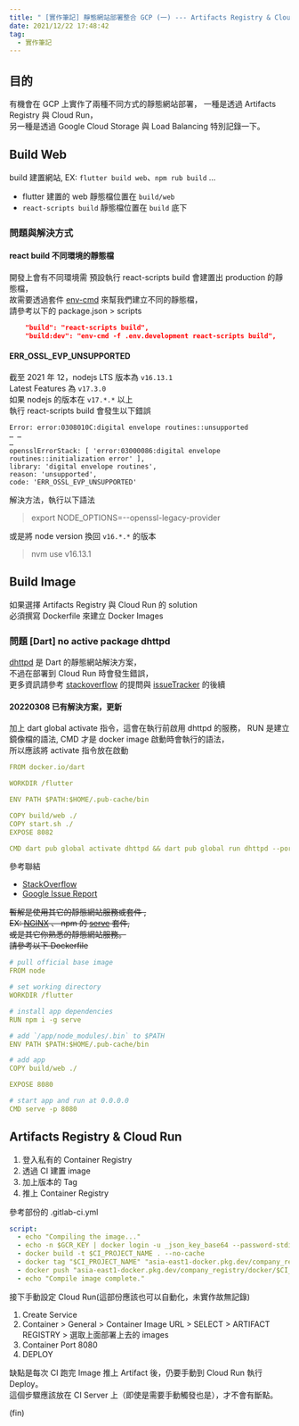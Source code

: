 ```yaml
---
title: " [實作筆記] 靜態網站部署整合 GCP (一) --- Artifacts Registry & Cloud Run"
date: 2021/12/22 17:48:42
tag:
  - 實作筆記
---
```


## 目的

有機會在 GCP 上實作了兩種不同方式的靜態網站部署，
一種是透過 Artifacts Registry 與 Cloud Run，  
另一種是透過 Google Cloud Storage 與 Load Balancing
特別記錄一下。

## Build Web

build 建置網站, EX: `flutter build web`、`npm rub build` ...

- flutter 建置的 web 靜態檔位置在 `build/web`
- `react-scripts build` 靜態檔位置在 `build` 底下

### 問題與解決方式

#### react build 不同環境的靜態檔

開發上會有不同環境需
預設執行 react-scripts build 會建置出 production 的靜態檔，  
故需要透過套件 [env-cmd](https://www.npmjs.com/package/env-cmd) 來幫我們建立不同的靜態檔，  
請參考以下的 package.json > scripts

```json
    "build": "react-scripts build",
    "build:dev": "env-cmd -f .env.development react-scripts build",
```

#### ERR_OSSL_EVP_UNSUPPORTED

截至 2021 年 12，nodejs LTS 版本為 `v16.13.1`  
Latest Features 為 `v17.3.0`  
如果 nodejs 的版本在 `v17.*.*` 以上  
執行 react-scripts build 會發生以下錯誤

```shell
Error: error:0308010C:digital envelope routines::unsupported
… …
…
opensslErrorStack: [ 'error:03000086:digital envelope routines::initialization error' ],
library: 'digital envelope routines',
reason: 'unsupported',
code: 'ERR_OSSL_EVP_UNSUPPORTED'
```

解決方法，執行以下語法

> export NODE_OPTIONS=--openssl-legacy-provider

或是將 node version 換回 `v16.*.*` 的版本

> nvm use v16.13.1

## Build Image

如果選擇 Artifacts Registry 與 Cloud Run 的 solution  
必須撰寫 Dockerfile 來建立 Docker Images

### 問題 [Dart] no active package dhttpd

[dhttpd](https://pub.dev/packages/dhttpd) 是 Dart 的靜態網站解決方案，  
不過在部署到 Cloud Run 時會發生錯誤，  
更多資訊請參考 [stackoverflow](https://stackoverflow.com/questions/70388111/can-not-run-flutter-web-app-on-google-cloud-runner) 的提問與 [issueTracker](https://issuetracker.google.com/issues/211083676) 的後續

#### 20220308 已有解決方案，更新

加上 dart global activate 指令，這會在執行前啟用 dhttpd 的服務，
RUN 是建立鏡像檔的語法, CMD 才是 docker image 啟動時會執行的語法，  
所以應該將 activate 指令放在啟動

```yml
FROM docker.io/dart

WORKDIR /flutter

ENV PATH $PATH:$HOME/.pub-cache/bin

COPY build/web ./
COPY start.sh ./
EXPOSE 8082

CMD dart pub global activate dhttpd && dart pub global run dhttpd --port=8082 --host=0.0.0.0
```

參考聯結

- [StackOverflow](https://stackoverflow.com/questions/70388111/can-not-run-flutter-web-app-on-google-cloud-runner)
- [Google Issue Report](https://issuetracker.google.com/issues/211083676)

~~暫解是使用其它的靜態網站服務或套件 ,~~  
~~EX: [NGINX](https://www.nginx.com/) 、 npm 的 [serve](https://www.npmjs.com/package/serve) 套件,~~  
~~或是其它你熟悉的靜態網站服務。~~  
~~請參考以下 Dockerfile~~

```yml
# pull official base image
FROM node

# set working directory
WORKDIR /flutter

# install app dependencies
RUN npm i -g serve

# add `/app/node_modules/.bin` to $PATH
ENV PATH $PATH:$HOME/.pub-cache/bin

# add app
COPY build/web ./

EXPOSE 8080

# start app and run at 0.0.0.0
CMD serve -p 8080
```

## Artifacts Registry & Cloud Run

1. 登入私有的 Container Registry
2. 透過 CI 建置 image
3. 加上版本的 Tag
4. 推上 Container Registry

參考部份的 .gitlab-ci.yml

```yml
script:
  - echo "Compiling the image..."
  - echo -n $GCR_KEY | docker login -u _json_key_base64 --password-stdin https://asia-east1-docker.pkg.dev
  - docker build -t $CI_PROJECT_NAME . --no-cache
  - docker tag "$CI_PROJECT_NAME" "asia-east1-docker.pkg.dev/company_registry/docker/$CI_PROJECT_NAME:$ver"
  - docker push "asia-east1-docker.pkg.dev/company_registry/docker/$CI_PROJECT_NAME:$ver"
  - echo "Compile image complete."
```

接下手動設定 Cloud Run(這部份應該也可以自動化，未實作故無記錄)

1. Create Service
2. Container > General > Container Image URL > SELECT > ARTIFACT REGISTRY > 選取上面部署上去的 images
3. Container Port 8080
4. DEPLOY

缺點是每次 CI 跑完 Image 推上 Artifact 後，仍要手動到 Cloud Run 執行 Deploy。  
這個步驟應該放在 CI Server 上（即使是需要手動觸發也是），才不會有斷點。

(fin)
